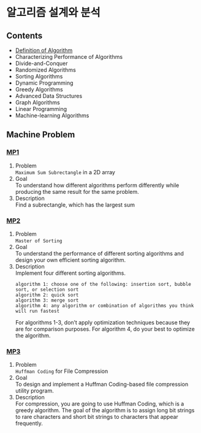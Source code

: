 # 알고리즘 설계와 분석

## Contents
- [Definition of Algorithm](./CH01-02.md)  
- Characterizing Performance of Algorithms  
- Divide-and-Conquer  
- Randomized Algorithms  
- Sorting Algorithms  
- Dynamic Programming  
- Greedy Algorithms  
- Advanced Data Structures  
- Graph Algorithms  
- Linear Programming  
- Machine-learning Algorithms  

## Machine Problem
### [MP1](./MP1/)
1. Problem  
	`Maximum Sum Subrectangle` in a 2D array
2. Goal  
	To understand how different algorithms perform differently while producing the same result for the same problem.
3. Description  
	Find a subrectangle, which has the largest sum

### [MP2](./MP2/)
1. Problem  
	`Master of Sorting`
2. Goal  
	To understand the performance of different sorting algorithms and design your own efficient sorting algorithm.
3. Description  
	Implement four different sorting algorithms.  
	```
	algorithm 1: choose one of the following: insertion sort, bubble sort, or selection sort 
	algorithm 2: quick sort 
	algorithm 3: merge sort 
	algorithm 4: any algorithm or combination of algorithms you think will run fastest 
	```  
	For algorithms 1-3, don’t apply optimization techniques because they are for comparison purposes. For algorithm 4, do your best to optimize the algorithm.  

### [MP3](./MP3/)
1. Problem  
	`Huffman Coding` for File Compression
2. Goal  
	To design and implement a Huffman Coding-based file compression utility program.
3. Description  
	For compression, you are going to use Huffman Coding, which is a greedy algorithm. The goal of the algorithm is to assign long bit strings to rare characters and short bit strings to characters that appear frequently.
